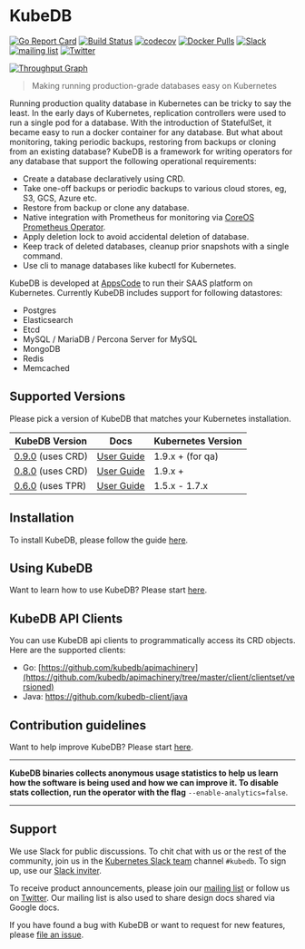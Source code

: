 # KubeDB

[![Go Report Card](https://goreportcard.com/badge/github.com/kubedb/cli)](https://goreportcard.com/report/github.com/kubedb/cli)
[![Build Status](https://travis-ci.org/kubedb/cli.svg?branch=master)](https://travis-ci.org/kubedb/cli)
[![codecov](https://codecov.io/gh/kubedb/cli/branch/master/graph/badge.svg)](https://codecov.io/gh/kubedb/cli)
[![Docker Pulls](https://img.shields.io/docker/pulls/kubedb/operator.svg)](https://hub.docker.com/r/kubedb/operator/)
[![Slack](http://slack.kubernetes.io/badge.svg)](http://slack.kubernetes.io/#kubedb)
[![mailing list](https://img.shields.io/badge/mailing_list-join-blue.svg)](https://groups.google.com/forum/#!forum/kubedb)
[![Twitter](https://img.shields.io/twitter/follow/kubedb.svg?style=social&logo=twitter&label=Follow)](https://twitter.com/intent/follow?screen_name=kubedb)

[![Throughput Graph](https://graphs.waffle.io/kubedb/project/throughput.svg)](https://waffle.io/kubedb/project/metrics/throughput)

> Making running production-grade databases easy on Kubernetes

Running production quality database in Kubernetes can be tricky to say the least. In the early days of Kubernetes, replication controllers were used to run a single pod for a database. With the introduction of StatefulSet, it became easy to run a docker container for any database. But what about monitoring, taking periodic backups, restoring from backups or cloning from an existing database? KubeDB is a framework for writing operators for any database that support the following operational requirements:

 - Create a database declaratively using CRD.
 - Take one-off backups or periodic backups to various cloud stores, eg, S3, GCS, Azure etc.
 - Restore from backup or clone any database.
 - Native integration with Prometheus for monitoring via [CoreOS Prometheus Operator](https://github.com/coreos/prometheus-operator).
 - Apply deletion lock to avoid accidental deletion of database.
 - Keep track of deleted databases, cleanup prior snapshots with a single command.
 - Use cli to manage databases like kubectl for Kubernetes.

KubeDB is developed at [AppsCode](https://twitter.com/AppsCodeHQ) to run their SAAS platform on Kubernetes. Currently KubeDB includes support for following datastores:
 - Postgres
 - Elasticsearch
 - Etcd
 - MySQL / MariaDB / Percona Server for MySQL
 - MongoDB
 - Redis
 - Memcached

## Supported Versions
Please pick a version of KubeDB that matches your Kubernetes installation.

| KubeDB Version                                                                     | Docs                                                                | Kubernetes Version |
|------------------------------------------------------------------------------------|---------------------------------------------------------------------|--------------------|
| [0.9.0](https://github.com/kubedb/cli/releases/tag/0.9.0) (uses CRD) | [User Guide](https://github.com/kubedb/cli/tree/0.9.0/docs)  | 1.9.x + (for qa)   |
| [0.8.0](https://github.com/kubedb/cli/releases/tag/0.8.0) (uses CRD)               | [User Guide](https://kubedb.com/docs/0.8.0/)                        | 1.9.x +            |
| [0.6.0](https://github.com/kubedb/cli/releases/tag/0.6.0) (uses TPR)               | [User Guide](https://github.com/kubedb/cli/tree/0.6.0/docs)         | 1.5.x - 1.7.x      |

## Installation
To install KubeDB, please follow the guide [here](https://kubedb.com/docs/latest/setup/install/).

## Using KubeDB
Want to learn how to use KubeDB? Please start [here](https://kubedb.com/docs/latest/guides/).

## KubeDB API Clients
You can use KubeDB api clients to programmatically access its CRD objects. Here are the supported clients:

- Go: [https://github.com/kubedb/apimachinery](https://github.com/kubedb/apimachinery/tree/master/client/clientset/versioned)
- Java: https://github.com/kubedb-client/java

## Contribution guidelines
Want to help improve KubeDB? Please start [here](https://kubedb.com/docs/latest/welcome/contributing/).

---

**KubeDB binaries collects anonymous usage statistics to help us learn how the software is being used and how we can improve it. To disable stats collection, run the operator with the flag** `--enable-analytics=false`.

---

## Support
We use Slack for public discussions. To chit chat with us or the rest of the community, join us in the [Kubernetes Slack team](https://kubernetes.slack.com/messages/C8149MREV/) channel `#kubedb`. To sign up, use our [Slack inviter](http://slack.kubernetes.io/).

To receive product announcements, please join our [mailing list](https://groups.google.com/forum/#!forum/kubedb) or follow us on [Twitter](https://twitter.com/KubeDB). Our mailing list is also used to share design docs shared via Google docs.

If you have found a bug with KubeDB or want to request for new features, please [file an issue](https://github.com/kubedb/project/issues/new).
